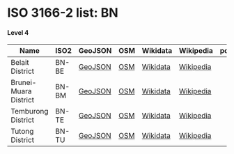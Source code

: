 # ISO 3166-2 list: BN


#### Level 4
Name | ISO2 | GeoJSON | OSM | Wikidata | Wikipedia | population 
--- | --- | --- | --- | --- | --- | --: 
Belait District | BN-BE | [GeoJSON](../../geojson/high/iso2/BN/BN-BE.geojson) | [OSM](https://www.openstreetmap.org/relation/3853884) | [Wikidata](https://www.wikidata.org/wiki/Q40395) | [Wikipedia](http://en.wikipedia.org/wiki/en%3ABelait%20District) | 73,200
Brunei-Muara District | BN-BM | [GeoJSON](../../geojson/high/iso2/BN/BN-BM.geojson) | [OSM](https://www.openstreetmap.org/relation/3853885) | [Wikidata](https://www.wikidata.org/wiki/Q153009) | [Wikipedia](http://en.wikipedia.org/wiki/en%3ABrunei-Muara%20District) | 307,000
Temburong District | BN-TE | [GeoJSON](../../geojson/high/iso2/BN/BN-TE.geojson) | [OSM](https://www.openstreetmap.org/relation/7843853) | [Wikidata](https://www.wikidata.org/wiki/Q263285) | [Wikipedia](http://en.wikipedia.org/wiki/ms%3ADaerah%20Temburong) | 10,900
Tutong District | BN-TU | [GeoJSON](../../geojson/high/iso2/BN/BN-TU.geojson) | [OSM](https://www.openstreetmap.org/relation/3853886) | [Wikidata](https://www.wikidata.org/wiki/Q40398) | [Wikipedia](http://en.wikipedia.org/wiki/en%3ATutong%20District) | 51,300
